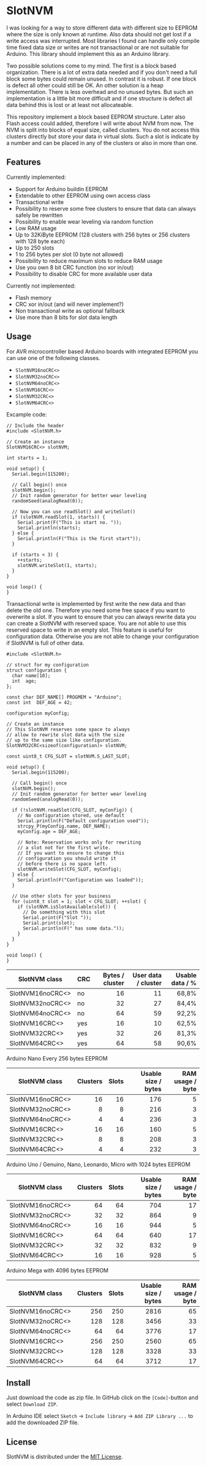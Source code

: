 # SlotNVM

I was looking for a way to store different data with different size to EEPROM where the size is only known at runtime.
Also data should not get lost if a write access was interrupted.
Most libraries I found can handle only compile time fixed data size or writes are not transactional or are not suitable for Arduino.
This library should implement this as an Arduino library.

Two possible solutions come to my mind.
The first is a block based organization. There is a lot of extra data needed and if you don't need a full block
some bytes could remain unused. In contrast it is robust. If one block is defect all other could still be OK.
An other solution is a heap implementation. There is less overhead and no unused bytes. But such an implementation is a little bit more difficult
and if one structure is defect all data behind this is lost or at least not allocateable.

This repository implement a block based EEPROM structure. Later also Flash access could added, therefore I will write about NVM from now.
The NVM is split into blocks of equal size, called clusters. You do not access this clusters directly but store your data in virtual slots.
Such a slot is indicate by a number and can be placed in any of the clusters or also in more than one.

## Features

Currently implemented:

* Support for Arduino buildin EEPROM
* Extendable to other EEPROM using own access class
* Transactional write
* Possibility to reserve some free clusters to ensure that data can always safely be rewritten
* Possibility to enable wear leveling via random function
* Low RAM usage
* Up to 32KiByte EEPROM (128 clusters with 256 bytes or 256 clusters with 128 byte each)
* Up to 250 slots
* 1 to 256 bytes per slot (0 byte not allowed)
* Possibility to reduce maximum slots to reduce RAM usage
* Use you own 8 bit CRC function (no xor in/out)
* Possibility to disable CRC for more available user data

Currently not implemented:

* Flash memory
* CRC xor in/out (and will never implement?)
* Non transactional write as optional fallback
* Use more than 8 bits for slot data length

## Usage

For AVR microcontroller based Arduino boards with integrated EEPROM you can use one of the following classes.

* `SlotNVM16noCRC<>`
* `SlotNVM32noCRC<>`
* `SlotNVM64noCRC<>`
* `SlotNVM16CRC<>`
* `SlotNVM32CRC<>`
* `SlotNVM64CRC<>`

Excample code:

    // Include the header
    #include <SlotNVM.h>

    // Create an instance
    SlotNVM16CRC<> slotNVM;

    int starts = 1;

    void setup() {
      Serial.begin(115200);
      
      // Call begin() once
      slotNVM.begin();
      // Init random generator for better wear leveling
      randomSeed(analogRead(0));

      // Now you can use readSlot() and writeSlot()
      if (slotNVM.readSlot(1, starts)) {
        Serial.print(F("This is start no. "));
        Serial.println(starts);
      } else {
        Serial.println(F("This is the first start"));
      }

      if (starts < 3) {
        ++starts;
        slotNVM.writeSlot(1, starts);
      }
    }

    void loop() {
    }

Transactional write is implemented by first write the new data and than delete the old one.
Therefore you need some free space if you want to overwrite a slot. If you want to ensure that you can
always rewrite data you can create a SlotNVM with reserved space. You are not able to use this reserved
space to write in an empty slot.
This feature is useful for configuration data. Otherwise you are not able to change your configuration
if SlotNVM is full of other data.

    #include <SlotNVM.h>

    // struct for my configuration
    struct configuration {
      char name[10];
      int  age;
    };

    const char DEF_NAME[] PROGMEM = "Arduino";
    const int  DEF_AGE = 42;

    configuration myConfig;

    // Create an instance
    // This SlotNVM reserves some space to always
    // allow to rewrite slot data with the size
    // up to the same size like configuration.
    SlotNVM32CRC<sizeof(configuration)> slotNVM;

    const uint8_t CFG_SLOT = slotNVM.S_LAST_SLOT;

    void setup() {
      Serial.begin(115200);
      
      // Call begin() once
      slotNVM.begin();
      // Init random generator for better wear leveling
      randomSeed(analogRead(0));

      if (!slotNVM.readSlot(CFG_SLOT, myConfig)) {
        // No configuration stored, use default
        Serial.println(F("Default configuration used"));
        strcpy_P(myConfig.name, DEF_NAME);
        myConfig.age = DEF_AGE;

        // Note: Reservation works only for rewriting
        // a slot not for the first write.
        // If you want to ensure to change this
        // configuration you should write it
        // before there is no space left.
        slotNVM.writeSlot(CFG_SLOT, myConfig);
      } else {
        Serial.println(F("Configuration was loaded"));
      }

      // Use other slots for your business
      for (uint8_t slot = 1; slot < CFG_SLOT; ++slot) {
        if (slotNVM.isSlotAvailable(slot)) {
          // Do something with this slot
          Serial.print(F("Slot "));
          Serial.print(slot);
          Serial.println(F(" has some data."));
        }
      }
    }

    void loop() {
    }


| SlotNVM class    | CRC | Bytes / cluster | User data / cluster | Usable data / % |
| ---------------- | --- | ---------------:| -------------------:| ---------------:|
| SlotNVM16noCRC<> | no  |              16 |                  11 |           68,8% |
| SlotNVM32noCRC<> | no  |              32 |                  27 |           84,4% |
| SlotNVM64noCRC<> | no  |              64 |                  59 |           92,2% |
| SlotNVM16CRC<>   | yes |              16 |                  10 |           62,5% |
| SlotNVM32CRC<>   | yes |              32 |                  26 |           81,3% |
| SlotNVM64CRC<>   | yes |              64 |                  58 |           90,6% |

Arduino Nano Every 256 bytes EEPROM

| SlotNVM class    | Clusters | Slots | Usable size / bytes | RAM usage / byte |
| ---------------- | --------:| -----:| -------------------:| ----------------:|
| SlotNVM16noCRC<> |       16 |    16 |                 176 |                5 |
| SlotNVM32noCRC<> |        8 |     8 |                 216 |                3 |
| SlotNVM64noCRC<> |        4 |     4 |                 236 |                3 |
| SlotNVM16CRC<>   |       16 |    16 |                 160 |                5 |
| SlotNVM32CRC<>   |        8 |     8 |                 208 |                3 |
| SlotNVM64CRC<>   |        4 |     4 |                 232 |                3 |

Arduino Uno / Genuino, Nano, Leonardo, Micro with 1024 bytes EEPROM

| SlotNVM class    | Clusters | Slots | Usable size / bytes | RAM usage / byte |
| ---------------- | --------:| -----:| -------------------:| ----------------:|
| SlotNVM16noCRC<> |       64 |    64 |                 704 |               17 |
| SlotNVM32noCRC<> |       32 |    32 |                 864 |                9 |
| SlotNVM64noCRC<> |       16 |    16 |                 944 |                5 |
| SlotNVM16CRC<>   |       64 |    64 |                 640 |               17 |
| SlotNVM32CRC<>   |       32 |    32 |                 832 |                9 |
| SlotNVM64CRC<>   |       16 |    16 |                 928 |                5 |

Arduino Mega with 4096 bytes EEPROM

| SlotNVM class    | Clusters | Slots | Usable size / bytes | RAM usage / byte |
| ---------------- | --------:| -----:| -------------------:| ----------------:|
| SlotNVM16noCRC<> |      256 |   250 |                2816 |               65 |
| SlotNVM32noCRC<> |      128 |   128 |                3456 |               33 |
| SlotNVM64noCRC<> |       64 |    64 |                3776 |               17 |
| SlotNVM16CRC<>   |      256 |   250 |                2560 |               65 |
| SlotNVM32CRC<>   |      128 |   128 |                3328 |               33 |
| SlotNVM64CRC<>   |       64 |    64 |                3712 |               17 |

## Install

Just download the code as zip file. In GitHub click on the `[Code]`-button and select `Download ZIP`.

In Arduino IDE select `Sketch` -> `Include library` -> `Add ZIP Library ...` to add the downloaded ZIP file.

## License

SlotNVM is distributed under the [MIT License](LICENSE).
